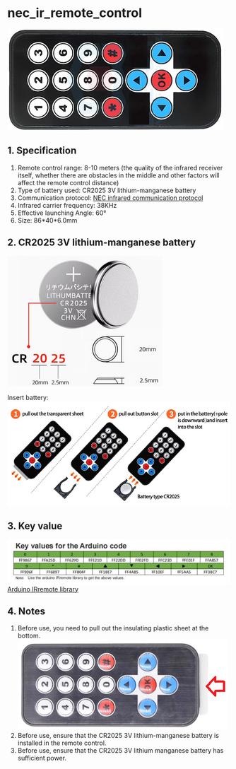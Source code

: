 # nec_ir_remote_control       
![Img](../../_static/outsourcing/nec_ir_remote_control/1img.png)    

## 1. Specification     
1. Remote control range: 8-10 meters (the quality of the infrared receiver itself, whether there are obstacles in the middle and other factors will affect the remote control distance)       
2. Type of battery used: CR2025 3V lithium-manganese battery 
3. Communication protocol: [NEC infrared communication protocol](../../common_resource/nec_communication_protocol/nec_communication_protocol.md)      
4. Infrared carrier frequency: 38KHz  
5. Effective launching Angle: 60°    
6. Size: 86\*40\*6.0mm 

## 2. CR2025 3V lithium-manganese battery      
![Img](../../_static/outsourcing/nec_ir_remote_control/2img.png)

Insert battery:   
![Img](../../_static/outsourcing/nec_ir_remote_control/5img.jpg)

## 3. Key value           
![Img](../../_static/outsourcing/nec_ir_remote_control/3img.png)
[Arduino IRremote library](https://www.arduino.cc/reference/en/libraries/irremote/)        

## 4. Notes           
1. Before use, you need to pull out the insulating plastic sheet at the bottom.      
![Img](../../_static/outsourcing/nec_ir_remote_control/4img.png)     
2. Before use, ensure that the CR2025 3V lithium-manganese battery is installed in the remote control.     
3. Before use, ensure that the CR2025 3V lithium manganese battery has sufficient power.      

